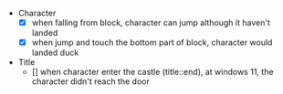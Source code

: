 - Character
  - [x] when falling from block, character can jump although it haven't landed
  - [x] when jump and touch the bottom part of block, character would landed duck
- Title
  - [] when character enter the castle (title::end), at windows 11, the character didn't reach the door